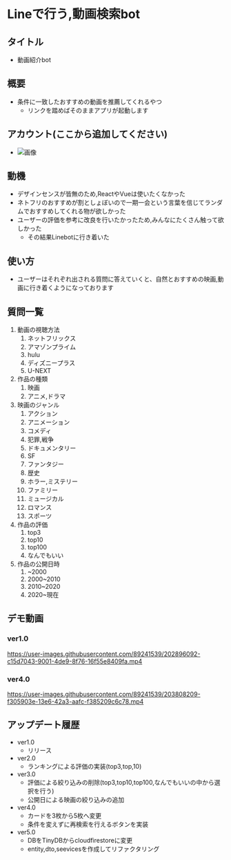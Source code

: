 # Lineで行う,動画検索bot
## タイトル
- 動画紹介bot
## 概要
- 条件に一致したおすすめの動画を推薦してくれるやつ
  - リンクを踏めばそのままアプリが起動します
## アカウント(ここから追加してください)
- ![画像](https://user-images.githubusercontent.com/89241539/202895679-18c242de-7de5-4b1e-a54c-ea9f2ca007ab.png)
## 動機
- デザインセンスが皆無のため,ReactやVueは使いたくなかった
- ネトフリのおすすめが割としょぼいので一期一会という言葉を信じてランダムでおすすめしてくれる物が欲しかった
- ユーザーの評価を参考に改良を行いたかったため,みんなにたくさん触って欲しかった
  - その結果Linebotに行き着いた
## 使い方
- ユーザーはそれぞれ出される質問に答えていくと、自然とおすすめの映画,動画に行き着くようになっております
## 質問一覧
1. 動画の視聴方法
   1. ネットフリックス
   2. アマゾンプライム
   3. hulu
   4. ディズニープラス
   5. U-NEXT
2. 作品の種類
   1. 映画
   2. アニメ,ドラマ
3. 映画のジャンル
   1. アクション
   2. アニメーション
   3. コメディ
   4. 犯罪,戦争
   5. ドキュメンタリー
   6. SF
   7. ファンタジー
   8. 歴史
   9. ホラー,ミステリー
   10. ファミリー
   11. ミュージカル
   12. ロマンス
   13. スポーツ
4. 作品の評価
   1. top3
   2. top10 
   3. top100
   4. なんでもいい
5. 作品の公開日時
   1. ~2000
   2. 2000~2010
   3. 2010~2020
   4. 2020~現在

## デモ動画
### ver1.0
https://user-images.githubusercontent.com/89241539/202896092-c15d7043-9001-4de9-8f76-16f55e8409fa.mp4

### ver4.0
https://user-images.githubusercontent.com/89241539/203808209-f305903e-13e6-42a3-aafc-f385209c6c78.mp4


## アップデート履歴
- ver1.0 
  - リリース  
- ver2.0
  - ランキングによる評価の実装(top3,top,10)
- ver3.0
  - 評価による絞り込みの削除(top3,top10,top100,なんでもいいの中から選択を行う)
  - 公開日による映画の絞り込みの追加
- ver4.0
  - カードを3枚から5枚へ変更
  - 条件を変えずに再検索を行えるボタンを実装
- ver5.0
  - DBをTinyDBからcloudfirestoreに変更
  - entity,dto,seevicesを作成してリファクタリング
   
